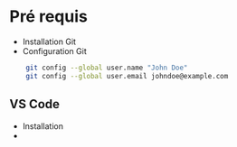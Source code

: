 # Pré requis

* Installation Git
* Configuration Git 
```bash
    git config --global user.name "John Doe"
    git config --global user.email johndoe@example.com
```

## VS Code
* Installation
* 